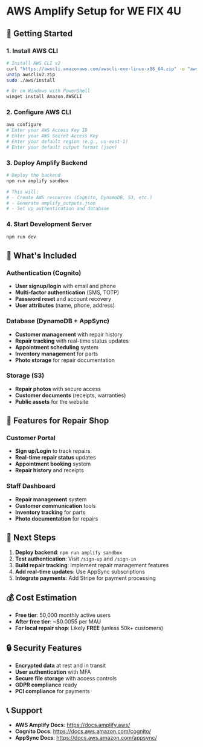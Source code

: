 # AWS Amplify Setup for WE FIX 4U

## 🚀 Getting Started

### 1. Install AWS CLI
```bash
# Install AWS CLI v2
curl "https://awscli.amazonaws.com/awscli-exe-linux-x86_64.zip" -o "awscliv2.zip"
unzip awscliv2.zip
sudo ./aws/install

# Or on Windows with PowerShell
winget install Amazon.AWSCLI
```

### 2. Configure AWS CLI
```bash
aws configure
# Enter your AWS Access Key ID
# Enter your AWS Secret Access Key
# Enter your default region (e.g., us-east-1)
# Enter your default output format (json)
```

### 3. Deploy Amplify Backend
```bash
# Deploy the backend
npm run amplify sandbox

# This will:
# - Create AWS resources (Cognito, DynamoDB, S3, etc.)
# - Generate amplify_outputs.json
# - Set up authentication and database
```

### 4. Start Development Server
```bash
npm run dev
```

## 🔧 What's Included

### Authentication (Cognito)
- **User signup/login** with email and phone
- **Multi-factor authentication** (SMS, TOTP)
- **Password reset** and account recovery
- **User attributes** (name, phone, address)

### Database (DynamoDB + AppSync)
- **Customer management** with repair history
- **Repair tracking** with real-time status updates
- **Appointment scheduling** system
- **Inventory management** for parts
- **Photo storage** for repair documentation

### Storage (S3)
- **Repair photos** with secure access
- **Customer documents** (receipts, warranties)
- **Public assets** for the website

## 📱 Features for Repair Shop

### Customer Portal
- **Sign up/Login** to track repairs
- **Real-time repair status** updates
- **Appointment booking** system
- **Repair history** and receipts

### Staff Dashboard
- **Repair management** system
- **Customer communication** tools
- **Inventory tracking** for parts
- **Photo documentation** for repairs

## 🎯 Next Steps

1. **Deploy backend**: `npm run amplify sandbox`
2. **Test authentication**: Visit `/sign-up` and `/sign-in`
3. **Build repair tracking**: Implement repair management features
4. **Add real-time updates**: Use AppSync subscriptions
5. **Integrate payments**: Add Stripe for payment processing

## 💰 Cost Estimation

- **Free tier**: 50,000 monthly active users
- **After free tier**: ~$0.0055 per MAU
- **For local repair shop**: Likely **FREE** (unless 50k+ customers)

## 🔒 Security Features

- **Encrypted data** at rest and in transit
- **User authentication** with MFA
- **Secure file storage** with access controls
- **GDPR compliance** ready
- **PCI compliance** for payments

## 📞 Support

- **AWS Amplify Docs**: https://docs.amplify.aws/
- **Cognito Docs**: https://docs.aws.amazon.com/cognito/
- **AppSync Docs**: https://docs.aws.amazon.com/appsync/

